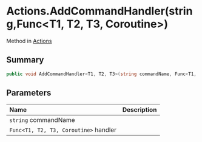 # Actions.AddCommandHandler(string,Func<T1, T2, T3, Coroutine>)

Method in [Actions](/docs/api/csharp/yarn.unity.actions.md)

## Summary



```csharp
public void AddCommandHandler<T1, T2, T3>(string commandName, Func<T1, T2, T3, Coroutine> handler);
```

## Parameters

|Name|Description|
|:---|:---|
|`string` commandName||
|`Func<T1, T2, T3, Coroutine>` handler||

